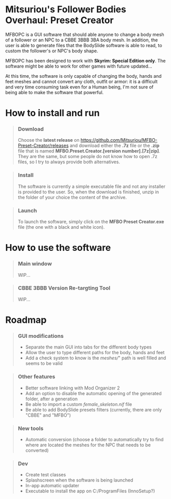 # Mitsuriou's Follower Bodies Overhaul: Preset Creator
MFBOPC is a GUI software that should able anyone to change a body mesh of a follower or an NPC to a CBBE 3BBB 3BA body mesh.
In addition, the user is able to generate files that the BodySlide software is able to read, to custom the follower's or NPC's body shape.

MFBOPC has been designed to work with **Skyrim: Special Edition only**. The software might be able to work for other games with future updated...

At this time, the software is only capable of changing the body, hands and feet meshes and cannot convert any cloth, outfit or armor: it is a difficult and very time consuming task even for a Human being, I'm not sure of being able to make the software that powerful.

# How to install and run
> ### Download
> Choose the **latest release** on https://github.com/Mitsuriou/MFBO-Preset-Creator/releases and download either the **.7z** file or the **.zip** file that is named **MFBO.Preset.Creator.[version number].[7z|zip]**. They are the same, but some people do not know how to open .7z files, so I try to always provide both alternatives.

> ### Install
> The software is currently a simple executable file and not any installer is provided to the user. So, when the download is finished, unzip in the folder of your choice the content of the archive.

> ### Launch
> To launch the software, simply click on the **MFBO Preset Creator.exe** file (the one with a black and white icon).

# How to use the software
> ### Main window
> WIP...

> ### CBBE 3BBB Version Re-targting Tool
> WIP...

# Roadmap
> ### GUI modifications
> - Separate the main GUI into tabs for the different body types
> - Allow the user to type different paths for the body, hands and feet
> - Add a check system to know is the *meshes/*" path is well filled and seems to be valid

> ### Other features
> - Better software linking with Mod Organizer 2
> - Add an option to disable the automatic opening of the generated folder, after a generation
> - Be able to import a custom *female_skeleton.nif* file
> - Be able to add BodySlide presets filters (currently, there are only "CBBE" and "MFBO")

> ### New tools
> - Automatic conversion (choose a folder to automatically try to find where are located the meshes for the NPC that needs to be converted)

> ### Dev
> - Create test classes
> - Splashscreen when the software is being launched
> - In-app automatic updater
> - Executable to install the app on C:/ProgramFiles (InnoSetup?)
